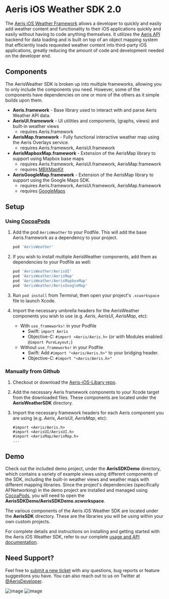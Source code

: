 Aeris iOS Weather SDK 2.0
=============

The [Aeris iOS Weather Framework](http://www.aerisweather.com/support/docs/toolkits/aeris-ios-sdk/) allows a developer to quickly and easily add weather content and functionality to their iOS applications quickly and easily without having to code anything themselves. It utilizes the [Aeris API](http://www.aerisweather.com/support/docs/api/) backend for data loading and is built on top of an object mapping system that efficiently loads requested weather content into third-party iOS applications, greatly reducing the amount of code and development needed on the developer end.

## Components

The AerisWeather SDK is broken up into multiple frameworks, allowing you to only include the components you need. However, some of the components have dependencies on one or more of the others as it simple builds upon them. 

* **Aeris.framework** - Base library used to interact with and parse Aeris Weather API data. 
* **AerisUI.framework** - UI utilities and components, (graphs, views) and built-in weather views
	* requires Aeris.framework
* **AerisMap.framework** - Fully functional interactive weather map using the Aeris Overlays service.
	* requires Aeris.framework, AerisUI.framework
* **AerisMapboxMap.framework** - Extension of the AerisMap library to support using Mapbox base maps
	* requires Aeris.framework, AerisUI.framework, AerisMap.framework
	* requires [MBXMapKit](https://github.com/mapbox/mbxmapkit)
* **AerisGoogleMap.framework** - Extension of the AerisMap library to support using the Google Maps SDK.
	* requires Aeris.framework, AerisUI.framework, AerisMap.framework
	* requires [GoogleMaps](https://developers.google.com/maps/documentation/ios-sdk/)
	
## Setup

### Using [CocoaPods](http://cocoapods.org)

1. Add the pod `AerisWeather` to your Podfile. This will add the base Aeris.framework as a dependency to your project.
	
	```ruby
	pod 'AerisWeather'
	```
2. If you wish to install multiple AerisWeather components, add them as dependencies to your Podfile as well:

	```ruby
	pod 'AerisWeather/AerisUI'
	pod 'AerisWeather/AerisMap'
	pod 'AerisWeather/AerisMapboxMap'
	pod 'AerisWeather/AerisGoogleMap'
	```

3. Run `pod install` from Terminal, then open your project's `.xcworkspace` file to launch Xcode.
4. Import the necessary umbrella headers for the AerisWeather components you wish to use (e.g. *Aeris*, *AerisUI*, *AerisMap*, etc):
   	* With `use_frameworks!` in your Podfile
    	* Swift: `import Aeris`
    	* Objective-C: `#import <Aeris/Aeris.h>` (or with Modules enabled: `@import PureLayout;`)
	* Without `use_frameworks!` in your Podfile
    	* Swift: Add `#import "<Aeris/Aeris.h>"` to your bridging header.
    	* Objective-C: `#import "<Aeris/Aeris.h>"`

### Manually from Github

1. Checkout or download the [Aeris-iOS-Libary repo](https://github.com/aerisweather/Aeris-iOS-Library).
2. Add the necessary Aeris framework components to your Xcode target from the downloaded files. These components are located under the **AerisWeatherSDK** directory.
3. Import the necessary framework headers for each Aeris component you are using (e.g. *Aeris*, *AerisUI*, *AerisMap*, etc):

	```objc
 	#import <Aeris/Aeris.h>
 	#import <AerisUI/AerisUI.h>
 	#import <AerisMap/AerisMap.h>
 	...
	```

## Demo

Check out the included demo project, under the **AerisSDKDemo** directory, which contains a variety of example views using different components of the SDK, including the built-in weather views and weather maps with different mapping libraries. Since the project's dependencies (specifically AFNetworking) in the demo project are installed and managed using [CocoaPods](http://cocoapods.org), you will need to open the **AerisSDKDemo/AerisSDKDemo.xcworkspace**.

The various components of the Aeris iOS Weather SDK are located under the **AerisSDK** directory. These are the libraries you will be using within your own custom projects.

For complete details and instructions on installing and getting started with the Aeris iOS Weather SDK, refer to our complete [usage and API documentation](http://www.aerisweather.com/support/docs/toolkits/aeris-ios-sdk/).

## Need Support?

Feel free to [submit a new ticket](http://helpdesk.aerisweather.com/) with any questions, bug reports or feature suggestions you have. You can also reach out to us on Twitter at [@AerisDeveloper](https://twitter.com/AerisDeveloper).

![image](http://www.aerisweather.com/img/docs/ios/docs-ios-screen-wxmap01.png)
![image](http://www.aerisweather.com/img/docs/ios/docs-ios-screen-wxviews01.png)
